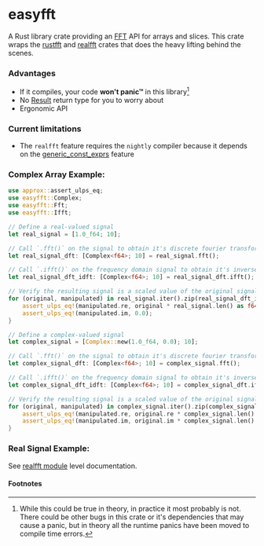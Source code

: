 # easyfft
A Rust library crate providing an [FFT] API for arrays and slices. This crate wraps the
[rustfft] and [realfft] crates that does the heavy lifting behind the scenes.

### Advantages
* If it compiles, your code **won't panic™** in this library[^panic]
* No [Result] return type for you to worry about
* Ergonomic API

### Current limitations
* The `realfft` feature requires the `nightly` compiler because it depends on
  the [generic_const_exprs] feature

### Complex Array Example:
```rust
use approx::assert_ulps_eq;
use easyfft::Complex;
use easyfft::Fft;
use easyfft::Ifft;

// Define a real-valued signal
let real_signal = [1.0_f64; 10];

// Call `.fft()` on the signal to obtain it's discrete fourier transform
let real_signal_dft: [Complex<f64>; 10] = real_signal.fft();

// Call `.ifft()` on the frequency domain signal to obtain it's inverse
let real_signal_dft_idft: [Complex<f64>; 10] = real_signal_dft.ifft();

// Verify the resulting signal is a scaled value of the original signal
for (original, manipulated) in real_signal.iter().zip(real_signal_dft_idft) {
    assert_ulps_eq!(manipulated.re, original * real_signal.len() as f64);
    assert_ulps_eq!(manipulated.im, 0.0);
}

// Define a complex-valued signal
let complex_signal = [Complex::new(1.0_f64, 0.0); 10];

// Call `.fft()` on the signal to obtain it's discrete fourier transform
let complex_signal_dft: [Complex<f64>; 10] = complex_signal.fft();

// Call `.ifft()` on the frequency domain signal to obtain it's inverse
let complex_signal_dft_idft: [Complex<f64>; 10] = complex_signal_dft.ifft();

// Verify the resulting signal is a scaled value of the original signal
for (original, manipulated) in complex_signal.iter().zip(complex_signal_dft_idft) {
    assert_ulps_eq!(manipulated.re, original.re * complex_signal.len() as f64);
    assert_ulps_eq!(manipulated.im, original.im * complex_signal.len() as f64);
}
```

### Real Signal Example:
See [realfft module] level documentation.

#### Footnotes
[^panic]: While this could be true in theory, in practice it most probably is not.
There could be other bugs in this crate or it's dependencies that may cause a
panic, but in theory all the runtime panics have been moved to compile time
errors.

[FFT]: https://en.wikipedia.org/wiki/Fast_Fourier_transform
[rustfft]: https://docs.rs/rustfft/latest/rustfft/
[realfft]: https://docs.rs/realfft/latest/realfft/
[arrays]: https://doc.rust-lang.org/std/primitive.array.html
[generic_const_exprs]: https://github.com/rust-lang/rust/issues/76560
[Result]: https://doc.rust-lang.org/std/result/enum.Result.html
[realfft module]: https://docs.rs/easyfft/latest/easyfft/realfft/index.html
